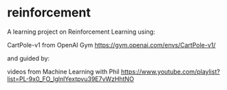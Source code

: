 # reinforcement

A learning project on Reinforcement Learning using:

CartPole-v1 from OpenAI Gym 
https://gym.openai.com/envs/CartPole-v1/

and guided by:

videos from Machine Learning with Phil
https://www.youtube.com/playlist?list=PL-9x0_FO_lglnlYextpvu39E7vWzHhtNO
